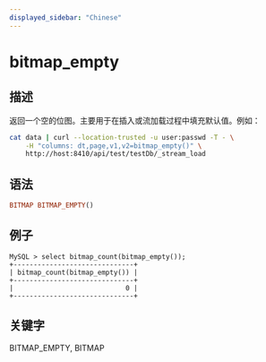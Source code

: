 ```yaml
---
displayed_sidebar: "Chinese"
---
```


# bitmap_empty

## 描述

返回一个空的位图。主要用于在插入或流加载过程中填充默认值。例如：

```bash
cat data | curl --location-trusted -u user:passwd -T - \
    -H "columns: dt,page,v1,v2=bitmap_empty()" \
    http://host:8410/api/test/testDb/_stream_load
```

## 语法

```Haskell
BITMAP BITMAP_EMPTY()
```

## 例子

```Plain Text
MySQL > select bitmap_count(bitmap_empty());
+------------------------------+
| bitmap_count(bitmap_empty()) |
+------------------------------+
|                            0 |
+------------------------------+
```

## 关键字

BITMAP_EMPTY, BITMAP